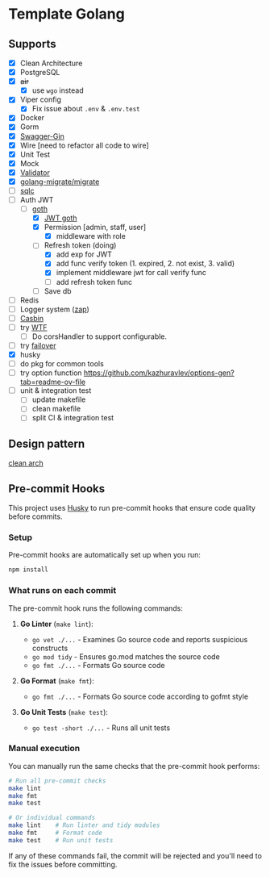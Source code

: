 # Template Golang

## Supports

- [x] Clean Architecture
- [x] PostgreSQL
- [x] ~~air~~
  - [x] use `wgo` instead
- [x] Viper config
  - [x] Fix issue about `.env` & `.env.test`
- [x] Docker
- [x] Gorm
- [x] [Swagger-Gin](https://github.com/swaggo/gin-swagger)
- [x] Wire [need to refactor all code to wire]
- [x] Unit Test
- [x] Mock
- [x] [Validator](https://github.com/go-playground/validator)
- [x] [golang-migrate/migrate](https://github.com/golang-migrate/migrate/tree/master?tab=readme-ov-file)
- [ ] [sqlc](https://github.com/sqlc-dev/sqlc)
- [ ] Auth JWT
  - [ ] [goth](https://github.com/markbates/goth)
    - [x] [JWT goth](https://github.com/markbates/goth/issues/310)
    - [x] Permission [admin, staff, user]
      - [x] middleware with role
    - [ ] Refresh token (doing)
      - [x] add exp for JWT
      - [x] add func verify token (1. expired, 2. not exist, 3. valid)
      - [x] implement middleware jwt for call verify func
      - [ ] add refresh token func
    - [ ] Save db
- [ ] Redis
- [ ] Logger system ([zap](https://github.com/uber-go/zap))
- [ ] [Casbin](https://github.com/casbin/casbin)
- [ ] try [WTF](https://github.com/pallat/wtf)
  - [ ] Do corsHandler to support configurable.
- [ ] try [failover](https://github.com/wongnai/lmwn_gomeetup_failover)
- [x] husky
- [ ] do pkg for common tools
- [ ] try option function https://github.com/kazhuravlev/options-gen?tab=readme-ov-file
- [ ] unit & integration test
  - [ ] update makefile
  - [ ] clean makefile
  - [ ] split CI & integration test

## Design pattern

[clean arch](https://medium.com/@rayato159/how-to-implement-clean-architecture-in-golang-87e9f2c8c5e4)

## Pre-commit Hooks

This project uses [Husky](https://typicode.github.io/husky/) to run pre-commit hooks that ensure code quality before commits.

### Setup

Pre-commit hooks are automatically set up when you run:

```bash
npm install
```

### What runs on each commit

The pre-commit hook runs the following commands:

1. **Go Linter** (`make lint`):
   - `go vet ./...` - Examines Go source code and reports suspicious constructs
   - `go mod tidy` - Ensures go.mod matches the source code
   - `go fmt ./...` - Formats Go source code

2. **Go Format** (`make fmt`):
   - `go fmt ./...` - Formats Go source code according to gofmt style

3. **Go Unit Tests** (`make test`):
   - `go test -short ./...` - Runs all unit tests

### Manual execution

You can manually run the same checks that the pre-commit hook performs:

```bash
# Run all pre-commit checks
make lint
make fmt  
make test

# Or individual commands
make lint    # Run linter and tidy modules
make fmt     # Format code
make test    # Run unit tests
```

If any of these commands fail, the commit will be rejected and you'll need to fix the issues before committing.

